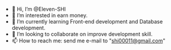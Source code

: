 - 👋 Hi, I’m @Eleven-SHI
- 👀 I’m interested in earn money.
- 🌱 I’m currently learning Front-end development and Database development.
- 💞️ I’m looking to collaborate on improve development skill.
- 📫 How to reach me: send me e-mail to "shi00011@gmail.com"

<!---
Eleven-SHI/Eleven-SHI is a ✨ special ✨ repository because its `README.md` (this file) appears on your GitHub profile.
You can click the Preview link to take a look at your changes.
--->
